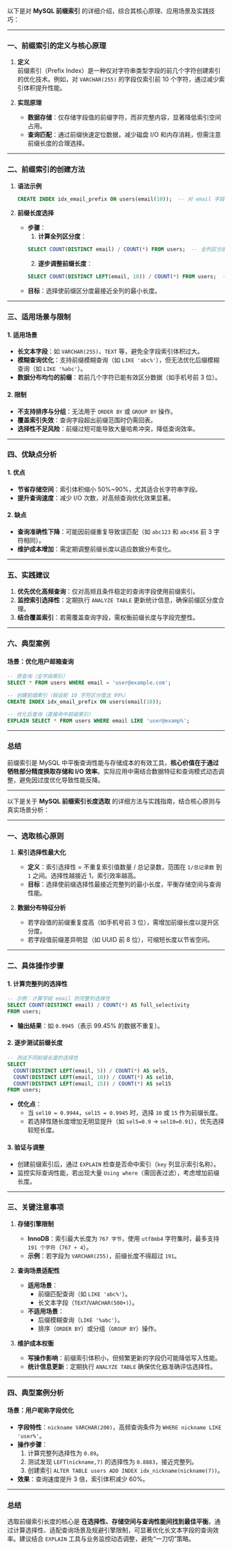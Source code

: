 以下是对 **MySQL 前缀索引** 的详细介绍，综合其核心原理、应用场景及实践技巧：

---

### 一、前缀索引的定义与核心原理
1. **定义**  
   前缀索引（Prefix Index）是一种仅对字符串类型字段的前几个字符创建索引的优化技术。例如，对 `VARCHAR(255)` 的字段仅索引前 10 个字符，通过减少索引体积提升性能。

2. **实现原理**
    - **数据存储**：仅存储字段值的前缀字符，而非完整内容，显著降低索引空间占用。
    - **查询匹配**：通过前缀快速定位数据，减少磁盘 I/O 和内存消耗，但需注意前缀长度的合理选择。

---

### 二、前缀索引的创建方法
1. **语法示例**
   ```sql
   CREATE INDEX idx_email_prefix ON users(email(10));  -- 对 email 字段前 10 个字符建索引
   ```

2. **前缀长度选择**
    - **步骤**：
        1. **计算全列区分度**：
        ```sql
        SELECT COUNT(DISTINCT email) / COUNT(*) FROM users;  -- 全列区分度
        ```
        2. **逐步调整前缀长度**：
        ```sql
        SELECT COUNT(DISTINCT LEFT(email, 10)) / COUNT(*) FROM users;  -- 前缀长度=10时的区分度
        ```
    - **目标**：选择使前缀区分度最接近全列的最小长度。

---

### 三、适用场景与限制
#### 1. **适用场景**
- **长文本字段**：如 `VARCHAR(255)`、`TEXT` 等，避免全字段索引体积过大。
- **模糊查询优化**：支持前缀模糊查询（如 `LIKE 'abc%'`），但无法优化后缀模糊查询（如 `LIKE '%abc'`）。
- **数据分布均匀的前缀**：若前几个字符已能有效区分数据（如手机号前 3 位）。

#### 2. **限制**
- **不支持排序与分组**：无法用于 `ORDER BY` 或 `GROUP BY` 操作。
- **覆盖索引失效**：查询字段超出前缀范围时仍需回表。
- **选择性不足风险**：前缀过短可能导致大量哈希冲突，降低查询效率。

---

### 四、优缺点分析
#### 1. **优点**
- **节省存储空间**：索引体积缩小 50%~90%，尤其适合长字符串字段。
- **提升查询速度**：减少 I/O 次数，对高频查询优化效果显著。

#### 2. **缺点**
- **查询准确性下降**：可能因前缀重复导致误匹配（如 `abc123` 和 `abc456` 前 3 字符相同）。
- **维护成本增加**：需定期调整前缀长度以适应数据分布变化。

---

### 五、实践建议
1. **优先优化高频查询**：仅对高频且条件稳定的查询字段使用前缀索引。
2. **监控索引选择性**：定期执行 `ANALYZE TABLE` 更新统计信息，确保前缀区分度合理。
3. **结合覆盖索引**：若需覆盖查询字段，需权衡前缀长度与字段完整性。

---

### 六、典型案例
#### **场景**：优化用户邮箱查询
```sql
-- 原查询（全字段索引）
SELECT * FROM users WHERE email = 'user@example.com';

-- 创建前缀索引（假设前 10 字符区分度达 99%）
CREATE INDEX idx_email_prefix ON users(email(10));

-- 优化后查询（直接命中前缀索引）
EXPLAIN SELECT * FROM users WHERE email LIKE 'user@examp%';
```

---

### 总结
前缀索引是 MySQL 中平衡查询性能与存储成本的有效工具，**核心价值在于通过牺牲部分精度换取存储和 I/O 效率**。实际应用中需结合数据特征和查询模式动态调整，避免因过度优化导致性能反降。

---


以下是关于 **MySQL 前缀索引长度选取** 的详细方法与实践指南，结合核心原则与真实场景分析：

---

### 一、选取核心原则
1. **索引选择性最大化**
    - **定义**：索引选择性 = 不重复索引值数量 / 总记录数，范围在 `1/总记录数` 到 `1` 之间。选择性越接近 1，索引效率越高。
    - **目标**：选择使前缀选择性最接近完整列的最小长度，平衡存储空间与查询性能。

2. **数据分布特征分析**
    - 若字段值的前缀重复度高（如手机号前 3 位），需增加前缀长度以提升区分度。
    - 若字段值前缀差异明显（如 UUID 前 8 位），可缩短长度以节省空间。

---

### 二、具体操作步骤
#### 1. **计算完整列的选择性**
   ```sql
   -- 示例：计算字段 email 的完整列选择性
   SELECT COUNT(DISTINCT email) / COUNT(*) AS full_selectivity 
   FROM users;
   ```
- **输出结果**：如 `0.9945`（表示 99.45% 的数据不重复）。

#### 2. **逐步测试前缀长度**
   ```sql
   -- 测试不同前缀长度的选择性
   SELECT 
     COUNT(DISTINCT LEFT(email, 5)) / COUNT(*) AS sel5,
     COUNT(DISTINCT LEFT(email, 10)) / COUNT(*) AS sel10,
     COUNT(DISTINCT LEFT(email, 15)) / COUNT(*) AS sel15
   FROM users;
   ```
- **优化点**：
    - 当 `sel10 = 0.9944`，`sel15 = 0.9945` 时，选择 `10` 或 `15` 作为前缀长度。
    - 若选择性随长度增加无明显提升（如 `sel5=0.9` → `sel10=0.91`），优先选择较短长度。

#### 3. **验证与调整**
- 创建前缀索引后，通过 `EXPLAIN` 检查是否命中索引（`key` 列显示索引名称）。
- 监控实际查询性能，若出现大量 `Using where`（需回表过滤），考虑增加前缀长度。

---

### 三、关键注意事项
1. **存储引擎限制**
    - **InnoDB**：索引最大长度为 `767 字节`，使用 `utf8mb4` 字符集时，最多支持 `191 个字符`（`767 ÷ 4`）。
    - **示例**：若字段为 `VARCHAR(255)`，前缀长度不得超过 `191`。

2. **查询场景适配性**
    - **适用场景**：
        - 前缀匹配查询（如 `LIKE 'abc%'`）。
        - 长文本字段（`TEXT`/`VARCHAR(500+)`）。
    - **不适用场景**：
        - 后缀模糊查询（`LIKE '%abc'`）。
        - 排序（`ORDER BY`）或分组（`GROUP BY`）操作。

3. **维护成本权衡**
    - **写操作影响**：前缀索引体积小，但频繁更新的字段仍可能降低写入性能。
    - **统计信息更新**：定期执行 `ANALYZE TABLE` 确保优化器准确评估选择性。

---

### 四、典型案例分析
#### **场景**：用户昵称字段优化
- **字段特性**：`nickname VARCHAR(200)`，高频查询条件为 `WHERE nickname LIKE 'user%'`。
- **操作步骤**：
    1. 计算完整列选择性为 `0.89`。
    2. 测试发现 `LEFT(nickname,7)` 的选择性为 `0.8883`，接近完整列。
    3. 创建索引 `ALTER TABLE users ADD INDEX idx_nickname(nickname(7))`。
- **效果**：查询速度提升 3 倍，索引体积减少 60%。

---

### 总结
选取前缀索引长度的核心是 **在选择性、存储空间与查询性能间找到最佳平衡**。通过计算选择性、适配查询场景及规避引擎限制，可显著优化长文本字段的查询效率。建议结合 `EXPLAIN` 工具与业务监控动态调整，避免“一刀切”策略。